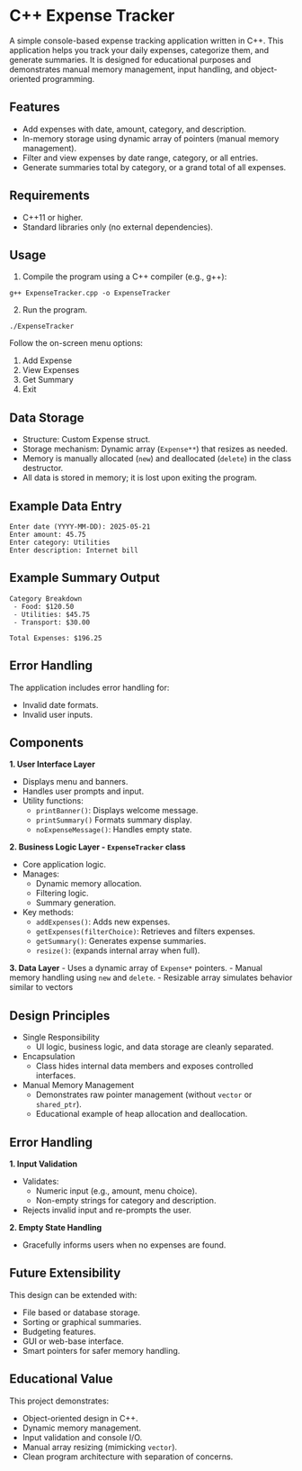 # C++ Expense Tracker
A simple console-based expense tracking application written in C++. This application helps you track your daily expenses, categorize them, and generate summaries. It is designed for educational purposes and demonstrates manual memory management, input handling, and object-oriented programming.

## Features
- Add expenses with date, amount, category, and description.
- In-memory storage using dynamic array of pointers (manual memory management).
- Filter and view expenses by date range, category, or all entries.
- Generate summaries total by category, or a grand total of all expenses.

## Requirements
- C++11 or higher.
- Standard libraries only (no external dependencies).

## Usage
1. Compile the program using a C++ compiler (e.g., g++):
```
g++ ExpenseTracker.cpp -o ExpenseTracker
```
2. Run the program.
```
./ExpenseTracker
```
Follow the on-screen menu options:
   1. Add Expense
   2. View Expenses
   3. Get Summary
   4. Exit

## Data Storage
- Structure: Custom Expense struct.
- Storage mechanism: Dynamic array (``Expense**``) that resizes as needed.
- Memory is manually allocated (``new``) and deallocated (``delete``) in the class destructor.
- All data is stored in memory; it is lost upon exiting the program.

## Example Data Entry
```
Enter date (YYYY-MM-DD): 2025-05-21
Enter amount: 45.75
Enter category: Utilities
Enter description: Internet bill
```

## Example Summary Output
```
Category Breakdown
 - Food: $120.50
 - Utilities: $45.75
 - Transport: $30.00

Total Expenses: $196.25
```

## Error Handling
The application includes error handling for:
- Invalid date formats.
- Invalid user inputs.

## Components

**1. User Interface Layer**
  - Displays menu and banners.
  - Handles user prompts and input.
  - Utility functions:
    - ``printBanner()``: Displays welcome message.
    - ``printSummary()`` Formats summary display.
    - ``noExpenseMessage()``: Handles empty state.
   
**2. Business Logic Layer - ``ExpenseTracker`` class**
  - Core application logic.
  - Manages:
    - Dynamic memory allocation.
    - Filtering logic.
    - Summary generation.
  - Key methods:
    - ``addExpenses()``: Adds new expenses.
    - ``getExpenses(filterChoice)``: Retrieves and filters expenses.
    - ``getSummary()``: Generates expense summaries.
    - ``resize()``: (expands internal array when full).
   
  **3. Data Layer**
    - Uses a dynamic array of ``Expense*`` pointers.
    - Manual memory handling using ``new`` and ``delete``.
    - Resizable array simulates behavior similar to vectors

  ## Design Principles
  - Single Responsibility
    - UI logic, business logic, and data storage are cleanly separated.
  - Encapsulation
    - Class hides internal data members and exposes controlled interfaces.
  - Manual Memory Management
    - Demonstrates raw pointer management (without ``vector`` or ``shared_ptr``).
    - Educational example of heap allocation and deallocation.
   
  ## Error Handling
  
  **1. Input Validation**
  - Validates:
    - Numeric input (e.g., amount, menu choice).
    - Non-empty strings for category and description.
  - Rejects invalid input and re-prompts the user.

   **2. Empty State Handling**
   - Gracefully informs users when no expenses are found.

  ## Future Extensibility
  This design can be extended with:
  - File based or database storage.
  - Sorting or graphical summaries.
  - Budgeting features.
  - GUI or web-base interface.
  - Smart pointers for safer memory handling.

  ## Educational Value
  This project demonstrates:
  - Object-oriented design in C++.
  - Dynamic memory management.
  - Input validation and console I/O.
  - Manual array resizing (mimicking ``vector``).
  - Clean program architecture with separation of concerns.